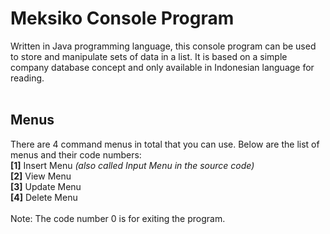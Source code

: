 # Meksiko Console Program
Written in Java programming language, this console program can be used to store and manipulate sets of data in a list. It is based on a simple company database concept and only available in Indonesian language for reading. <br /> <br />
## Menus
There are 4 command menus in total that you can use. Below are the list of menus and their code numbers:<br />
**[1]** Insert Menu *(also called Input Menu in the source code)*<br />
**[2]** View Menu<br />
**[3]** Update Menu<br />
**[4]** Delete Menu<br /> <br />
Note: The code number 0 is for exiting the program.
